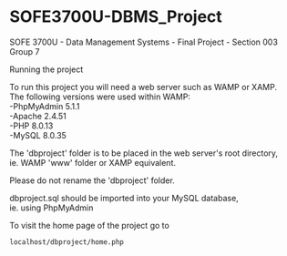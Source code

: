 # SOFE3700U-DBMS_Project
SOFE 3700U - Data Management Systems - Final Project - Section 003 Group 7  

Running the project  

To run this project you will need a web server such as WAMP or XAMP.  
The following versions were used within WAMP:  
-PhpMyAdmin 5.1.1  
-Apache 2.4.51  
-PHP 8.0.13  
-MySQL 8.0.35  

The 'dbproject' folder is to be placed in the web server's root directory,  
ie. WAMP 'www' folder or XAMP equivalent.

Please do not rename the 'dbproject' folder.  

dbproject.sql should be imported into your MySQL database,  
ie. using PhpMyAdmin

To visit the home page of the project go to  
```
localhost/dbproject/home.php
```
